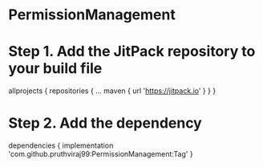 # PermissionManagement

# Step 1. Add the JitPack repository to your build file
allprojects {
		repositories {
			...
			maven { url 'https://jitpack.io' }
		}
	}
  
  
# Step 2. Add the dependency

dependencies {
	        implementation 'com.github.pruthviraj99:PermissionManagement:Tag'
	}
